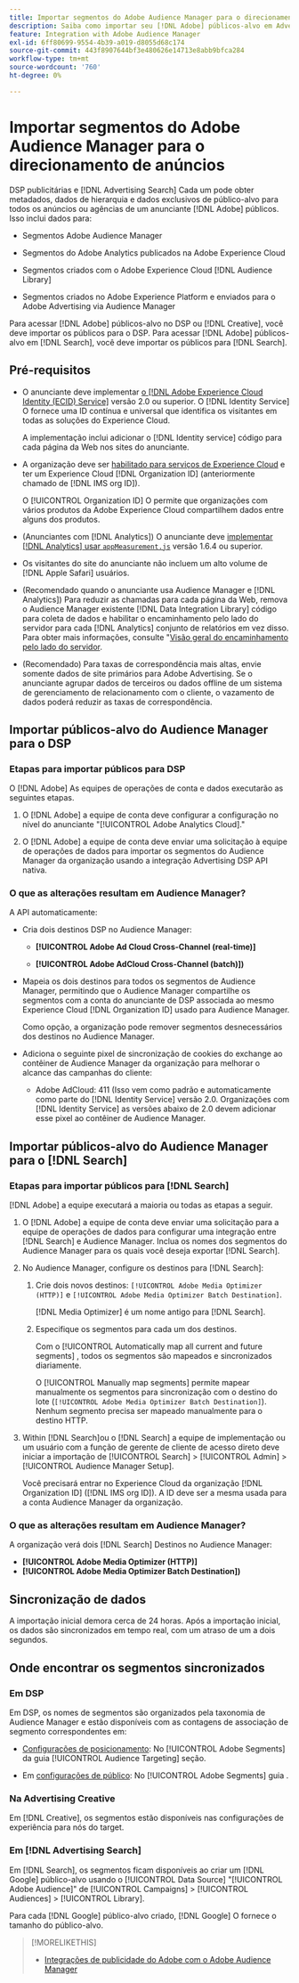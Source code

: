 ```yaml
---
title: Importar segmentos do Adobe Audience Manager para o direcionamento de anúncios
description: Saiba como importar seu [!DNL Adobe] públicos-alvo em Advertising DSP e Pesquisar usando Adobe Audience Manager
feature: Integration with Adobe Audience Manager
exl-id: 6ff80699-9554-4b39-a019-d8055d68c174
source-git-commit: 443f8907644bf3e480626e14713e8abb9bfca284
workflow-type: tm+mt
source-wordcount: '760'
ht-degree: 0%

---
```


# Importar segmentos do Adobe Audience Manager para o direcionamento de anúncios

DSP publicitárias e [!DNL Advertising Search] Cada um pode obter metadados, dados de hierarquia e dados exclusivos de público-alvo para todos os anúncios ou agências de um anunciante [!DNL Adobe] públicos<!-- segments or audiences? Standardize terms per AAM's docs -->. Isso inclui dados para:

* Segmentos Adobe Audience Manager

* Segmentos do Adobe Analytics publicados na Adobe Experience Cloud

* Segmentos criados com o Adobe Experience Cloud [!DNL Audience Library]

* Segmentos criados no Adobe Experience Platform e enviados para o Adobe Advertising via Audience Manager

Para acessar [!DNL Adobe] públicos-alvo no DSP ou [!DNL Creative], você deve importar os públicos para o DSP. Para acessar [!DNL Adobe] públicos-alvo em [!DNL Search], você deve importar os públicos para [!DNL Search].

## Pré-requisitos

* O anunciante deve implementar [o [!DNL Adobe Experience Cloud Identity (ECID) Service]](https://experienceleague.adobe.com/docs/id-service/using/intro/overview.html) versão 2.0 ou superior. O [!DNL Identity Service] O fornece uma ID contínua e universal que identifica os visitantes em todas as soluções do Experience Cloud.

   A implementação inclui adicionar o [!DNL Identity service] código para cada página da Web nos sites do anunciante.

* A organização deve ser [habilitado para serviços de Experience Cloud](https://experienceleague.adobe.com/docs/core-services/interface/services/core-services.html) e ter um Experience Cloud [!DNL Organization ID] (anteriormente chamado de [!DNL IMS org ID]).

   O [!UICONTROL Organization ID] O permite que organizações com vários produtos da Adobe Experience Cloud compartilhem dados entre alguns dos produtos.

* (Anunciantes com [!DNL Analytics]) O anunciante deve [implementar [!DNL Analytics] usar `appMeasurement.js`](https://experienceleague.adobe.com/docs/analytics/implementation/js/overview.html) versão 1.6.4 ou superior.

* Os visitantes do site do anunciante não incluem um alto volume de [!DNL Apple Safari] usuários.

* (Recomendado quando o anunciante usa Audience Manager e [!DNL Analytics]) Para reduzir as chamadas para cada página da Web, remova o Audience Manager existente [!DNL Data Integration Library] código para coleta de dados e habilitar o encaminhamento pelo lado do servidor para cada [!DNL Analytics] conjunto de relatórios em vez disso. Para obter mais informações, consulte &quot;[Visão geral do encaminhamento pelo lado do servidor](https://experienceleague.adobe.com/docs/analytics/admin/admin-tools/server-side-forwarding/ssf.html).

* (Recomendado) Para taxas de correspondência mais altas, envie somente dados de site primários para Adobe Advertising. Se o anunciante agrupar dados de terceiros ou dados offline de um sistema de gerenciamento de relacionamento com o cliente, o vazamento de dados poderá reduzir as taxas de correspondência.

## Importar públicos-alvo do Audience Manager para o DSP

### Etapas para importar públicos para DSP

O [!DNL Adobe] As equipes de operações de conta e dados executarão as seguintes etapas.

1. O [!DNL Adobe] a equipe de conta deve configurar a configuração no nível do anunciante &quot;[!UICONTROL Adobe Analytics Cloud].&quot;

1. O [!DNL Adobe] a equipe de conta deve enviar uma solicitação<!-- Submit a request as a JIRA task? --> à equipe de operações de dados<!-- implementation team? --> para importar os segmentos do Audience Manager da organização usando a integração Advertising DSP API nativa.

### O que as alterações resultam em Audience Manager?

A API automaticamente:

* Cria dois destinos DSP no Audience Manager:

   * **[!UICONTROL Adobe Ad Cloud Cross-Channel (real-time)]**

   * **[!UICONTROL Adobe AdCloud Cross-Channel (batch)])**

* Mapeia os dois destinos para todos os segmentos de Audience Manager, permitindo que o Audience Manager compartilhe os segmentos com a conta do anunciante de DSP associada ao mesmo Experience Cloud [!DNL Organization ID] usado para Audience Manager. <!-- Verify -->

   Como opção, a organização pode remover segmentos desnecessários dos destinos no Audience Manager.

* Adiciona o seguinte pixel de sincronização de cookies do exchange ao contêiner de Audience Manager da organização para melhorar o alcance das campanhas do cliente:

   * Adobe AdCloud: 411 (Isso vem como padrão e automaticamente como parte do [!DNL Identity Service] versão 2.0. Organizações com [!DNL Identity Service] as versões abaixo de 2.0 devem adicionar esse pixel ao contêiner de Audience Manager.

## Importar públicos-alvo do Audience Manager para o [!DNL Search]

### Etapas para importar públicos para [!DNL Search]

[!DNL Adobe] a equipe executará a maioria ou todas as etapas a seguir.

1. O [!DNL Adobe] a equipe de conta deve enviar uma solicitação para a equipe de operações de dados para configurar uma integração entre [!DNL Search] e Audience Manager. Inclua os nomes dos segmentos do Audience Manager para os quais você deseja exportar [!DNL Search].

1. No Audience Manager, configure os destinos para [!DNL Search]:

   1. Crie dois novos destinos: `[!UICONTROL Adobe Media Optimizer (HTTP)]` e `[!UICONTROL Adobe Media Optimizer Batch Destination]`.

      [!DNL Media Optimizer] é um nome antigo para [!DNL Search].

   1. Especifique os segmentos para cada um dos destinos.

      Com o [!UICONTROL Automatically map all current and future segments] , todos os segmentos são mapeados e sincronizados diariamente.

      O [!UICONTROL Manually map segments] permite mapear manualmente os segmentos para sincronização com o destino do lote (`[!UICONTROL Adobe Media Optimizer Batch Destination]`). Nenhum segmento precisa ser mapeado manualmente para o destino HTTP.

1. Within [!DNL Search]ou o [!DNL Search] a equipe de implementação ou um usuário com a função de gerente de cliente de acesso direto deve iniciar a importação de [!UICONTROL Search] > [!UICONTROL Admin] > [!UICONTROL Audience Manager Setup].

   Você precisará entrar no Experience Cloud da organização [!DNL Organization ID] ([!DNL IMS org ID]). A ID deve ser a mesma usada para a conta Audience Manager da organização.

### O que as alterações resultam em Audience Manager?

A organização verá dois [!DNL Search] Destinos no Audience Manager:

* **[!UICONTROL Adobe Media Optimizer (HTTP)]**
* **[!UICONTROL Adobe Media Optimizer Batch Destination])**

## Sincronização de dados

A importação inicial demora cerca de 24 horas. Após a importação inicial, os dados são sincronizados em tempo real, com um atraso de um a dois segundos.

<!--
### How DSP Syncs the Data

DSP syncs the data automatically using the [!DNL Adobe Experience Cloud Identity (ECID) Service]. During synchronization, the [!DNL ECID Service] calls Adobe Advertising at [!DNL cm.eversttech.net]. Because Adobe Advertising is a trusted domain, ID syncs take place from parent pages rather than within the destination publishing iframes, as they do with most third-party activation partners. Audience Manager identifies unique users by device IDs, using the [Audience Manager [!DNL Unique User ID (AAM UUID)]](https://experienceleague.adobe.com/docs/audience-manager/user-guide/reference/ids-in-aam.html#global-device-ids), also called the [!DNL Device ID].

![Synchronization of [!DNL Adobe] audiences in DSP](/help/integrations/assets/audience-manager-sync.png)

### How Search Syncs the Data
-->

<!-- 
Segment membership data is sent only after one of the following events occurs:

* (Advertisers with DSP):

  * The segment is targeted in an Adobe Advertising display ad.

  * The segment is added to the [!DNL Adobe AdCloud Cross-Channel] batch and real-time destinations within the Audience Manager user interface.

* (Advertisers with [!DNL Search]):

  * The segment is targeted in an Adobe Advertising search ad.

  * The segment is added to the [!DNL Adobe Media Optimizer] batch and HTTP destinations within the Audience Manager user interface.
 -->
<!-- Is membership data/whatever available in Creative? If so, does it show the same as DSP? -->

## Onde encontrar os segmentos sincronizados

### Em DSP

Em DSP, os nomes de segmentos são organizados pela taxonomia de Audience Manager e estão disponíveis com as contagens de associação de segmento correspondentes em:

* [Configurações de posicionamento](/help/dsp/campaign-management/placements/placement-settings.md#audience-targeting): No [!UICONTROL Adobe Segments] da guia [!UICONTROL Audience Targeting] seção.

* Em [configurações de público](/help/dsp/audiences/audience-settings.md): No [!UICONTROL Adobe Segments] guia .

### Na Advertising Creative

Em [!DNL Creative], os segmentos estão disponíveis nas configurações de experiência para nós do target.

### Em [!DNL Advertising Search]

Em [!DNL Search], os segmentos ficam disponíveis ao criar um [!DNL Google] público-alvo usando o [!UICONTROL Data Source] &quot;[!UICONTROL Adobe Audience]&quot; de [!UICONTROL Campaigns] > [!UICONTROL Audiences] > [!UICONTROL Library].

Para cada [!DNL Google] público-alvo criado, [!DNL Google] O fornece o tamanho do público-alvo.

>[!MORELIKETHIS]
>
>* [Integrações de publicidade do Adobe com o Adobe Audience Manager](/help/integrations/audience-manager/overview.md)

